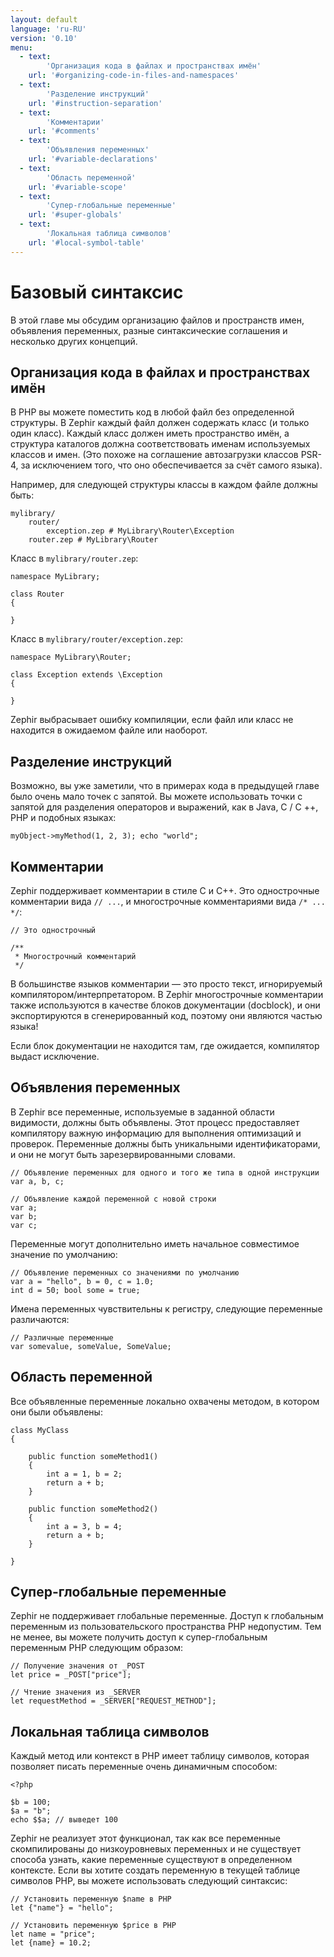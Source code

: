 ```yaml
---
layout: default
language: 'ru-RU'
version: '0.10'
menu:
  - text:
        'Организация кода в файлах и пространствах имён'
    url: '#organizing-code-in-files-and-namespaces'
  - text:
        'Разделение инструкций'
    url: '#instruction-separation'
  - text:
        'Комментарии'
    url: '#comments'
  - text:
        'Объявления переменных'
    url: '#variable-declarations'
  - text:
        'Область переменной'
    url: '#variable-scope'
  - text:
        'Супер-глобальные переменные'
    url: '#super-globals'
  - text:
        'Локальная таблица символов'
    url: '#local-symbol-table'
---
```

# Базовый синтаксис

В этой главе мы обсудим организацию файлов и пространств имен, объявления переменных, разные синтаксические соглашения и несколько других концепций.

<a name='organizing-code-in-files-and-namespaces'></a>

## Организация кода в файлах и пространствах имён

В PHP вы можете поместить код в любой файл без определенной структуры. В Zephir каждый файл должен содержать класс (и только один класс). Каждый класс должен иметь пространство имён, а структура каталогов должна соответствовать именам используемых классов и имен. (Это похоже на соглашение автозагрузки классов PSR-4, за исключением того, что оно обеспечивается за счёт самого языка).

Например, для следующей структуры классы в каждом файле должны быть:

    mylibrary/
        router/
            exception.zep # MyLibrary\Router\Exception
        router.zep # MyLibrary\Router
    

Класс в `mylibrary/router.zep`:

    namespace MyLibrary;
    
    class Router
    {
    
    }
    

Класс в `mylibrary/router/exception.zep`:

    namespace MyLibrary\Router;
    
    class Exception extends \Exception
    {
    
    }
    

Zephir выбрасывает ошибку компиляции, если файл или класс не находится в ожидаемом файле или наоборот.

<a name='instruction-separation'></a>

## Разделение инструкций

Возможно, вы уже заметили, что в примерах кода в предыдущей главе было очень мало точек с запятой. Вы можете использовать точки с запятой для разделения операторов и выражений, как в Java, C / C ++, PHP и подобных языках:

    myObject->myMethod(1, 2, 3); echo "world";
    

<a name='comments'></a>

## Комментарии

Zephir поддерживает комментарии в стиле C и C++. Это однострочные комментарии вида `// ...`, и многострочные комментариями вида `/* ... */`:

    // Это однострочный
    
    /**
     * Многострочный комментарий
     */
    

В большинстве языков комментарии — это просто текст, игнорируемый компилятором/интерпретатором. В Zephir многострочные комментарии также используются в качестве блоков документации (docblock), и они экспортируются в сгенерированный код, поэтому они являются частью языка!

Если блок документации не находится там, где ожидается, компилятор выдаст исключение.

<a name='variable-declarations'></a>

## Объявления переменных

В Zephir все переменные, используемые в заданной области видимости, должны быть объявлены. Этот процесс предоставляет компилятору важную информацию для выполнения оптимизаций и проверок. Переменные должны быть уникальными идентификаторами, и они не могут быть зарезервированными словами.

    // Объявление переменных для одного и того же типа в одной инструкции
    var a, b, c;
    
    // Объявление каждой переменной с новой строки
    var a;
    var b;
    var c;
    

Переменные могут дополнительно иметь начальное совместимое значение по умолчанию:

    // Объявление переменных со значениями по умолчанию
    var a = "hello", b = 0, c = 1.0;
    int d = 50; bool some = true;
    

Имена переменных чувствительны к регистру, следующие переменные различаются:

    // Различные переменные
    var somevalue, someValue, SomeValue;
    

<a name='variable-scope'></a>

## Область переменной

Все объявленные переменные локально охвачены методом, в котором они были объявлены:

    class MyClass
    {
    
        public function someMethod1()
        {
            int a = 1, b = 2;
            return a + b;
        }
    
        public function someMethod2()
        {
            int a = 3, b = 4;
            return a + b;
        }
    
    }
    

<a name='super-global'></a>

## Супер-глобальные переменные

Zephir не поддерживает глобальные переменные. Доступ к глобальным переменным из пользовательского пространства PHP недопустим. Тем не менее, вы можете получить доступ к супер-глобальным переменным PHP следующим образом:

    // Получение значения от _POST
    let price = _POST["price"];
    
    // Чтение значения из _SERVER
    let requestMethod = _SERVER["REQUEST_METHOD"];
    

<a name='local-symbol-table'></a>

## Локальная таблица символов

Каждый метод или контекст в PHP имеет таблицу символов, которая позволяет писать переменные очень динамичным способом:

    <?php
    
    $b = 100;
    $a = "b";
    echo $$a; // выведет 100
    

Zephir не реализует этот функционал, так как все переменные скомпилированы до низкоуровневых переменных и не существует способа узнать, какие переменные существуют в определенном контексте. Если вы хотите создать переменную в текущей таблице символов PHP, вы можете использовать следующий синтаксис:

    // Установить переменную $name в PHP
    let {"name"} = "hello";
    
    // Установить переменную $price в PHP
    let name = "price";
    let {name} = 10.2;